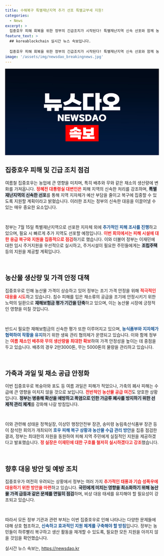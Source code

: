 ```yaml
---
title: 수해복구 특별재난지역 추가 선포 특별교부세 지원!
categories:
  - News
excerpt: >
  집중호우 피해 회복을 위한 정부의 긴급조치가 시작된다! 특별재난지역 신속 선포와 함께 농산물 가격 안정을 위한 대책이 마련된다. 배추·무 등 주요 작물 확보와 재해보험금 조기 지급으로 피해 최소화에 총력 대응할 예정이다.
feature_text: >
  ## koreablockchain 실시간 뉴스 속보입니다.

  집중호우 피해 회복을 위한 정부의 긴급조치가 시작된다! 특별재난지역 신속 선포와 함께 농산물 가격 안정을 위한 대책이 마련된다. 배추·무 등 주요 작물 확보와 재해보험금 조기 지급으로 피해 최소화에 총력 대응할 예정이다.
image: '/assets/img/newsdao_breakingnews.jpg'
---
```


<p><img src="/assets/img/newsdao_breakingnews.jpg" alt="koreablockchain 속보" /></p>

<h2 data-ke-size="size26">집중호우 피해 및 긴급 조치 점검</h2>

<p data-ke-size="size16">여름철 집중호우는 농업에 큰 영향을 미치며, 특히 배추와 무와 같은 채소의 생산량에 변화를 가져옵니다. <b><span style="color: #ee2323;">정혜전 대통령실 대변인은</span></b> 피해 지역의 신속한 처리를 강조하며, <b><span style="background-color: #21538527;">특별재난지역의 신속한 선포</span></b>를 통해 지역 지자체가 예산 부담을 줄이고 복구에 집중할 수 있도록 지원할 계획이라고 밝혔습니다. 이러한 조치는 정부의 신속한 대응을 이끌어낼 수 있는 매우 중요한 요소입니다.</p>

<p data-ke-size="size16">&nbsp;</p>

<p>정부는 7월 15일 특별재난지역으로 선포한 지자체 외에 <b><span style="color: #1a5490;">추가적인 피해 조사를 진행</span></b>하고 있으며, 필요 시 빠르게 추가 지역도 선포할 예정입니다. <b><span style="color: #ee2323;">이번 회의에서는 피해 시설에 대한 응급 복구와 지원을 집중적으로 점검</span></b>하기로 했습니다. 이와 더불어 정부는 이재민에 대한 임시 주거지원을 우선적으로 실시하고, 주거시설이 필요한 주민들에게는 <b><span style="background-color: #21538527;">조립주택</span></b> 등의 지원을 제공할 계획입니다.</p></p>

<p data-ke-size="size16">&nbsp;</p>

<h2 data-ke-size="size26">농산물 생산량 및 가격 안정 대책</h2>

<p data-ke-size="size16">집중호우로 인해 농산물 가격이 상승하고 있어 정부는 조기 가격 안정을 위해 <b><span style="color: #ee2323;">적극적인 대응을 시도</span></b>하고 있습니다. 침수 피해를 입은 채소류의 공급을 조기에 안정시키기 위한 노력의 일환으로 <b><span style="background-color: #21538527;">재해보험금 평가 기간을 단축</span></b>하고 있으며, 이는 농산물 시장에 긍정적인 영향을 미칠 것입니다.</p>

<p data-ke-size="size16">&nbsp;</p>

<p>반드시 필요한 재해보험금의 신속한 평가 또한 이루어지고 있으며, <b><span style="color: #1a5490;">농식품부와 지자체가 협력하여 작황을 유지</span></b>하기 위한 생육 관리 협의체가 운영되고 있습니다. 이와 함께 정부는 <b><span style="color: #ee2323;">여름 채소인 배추와 무의 생산량을 최대한 확보</span></b>하여 가격 안정성을 높이는 데 중점을 두고 있습니다. 배추의 경우 2만3000톤, 무는 5000톤의 물량을 관리하고 있습니다.</p></p>

<p data-ke-size="size16">&nbsp;</p>

<h2 data-ke-size="size26">가축과 과일 및 채소 공급 안정화</h2>

<p data-ke-size="size16">이번 집중호우로 복숭아와 포도 등 여름 과일은 피해가 적었으나, 가축의 폐사 피해는 수급에 큰 영향을 미치지 않을 것으로 보입니다. <b><span style="color: #ee2323;">전반적인 농산물 공급 여건</span></b>도 양호한 상황입니다. <b><span style="background-color: #21538527;">정부는 병충해 확산을 예방하고 폭염으로 인한 가금류 폐사를 방지하기 위한 선제적 관리 체계</span></b>를 강화해 나갈 방침입니다.</p>

<p data-ke-size="size16">&nbsp;</p>

<p>이와 관련해 성태윤 정책실장, 이상민 행정안전부 장관, 송미령 농림축산식품부 장관 등이 참석한 회의가 개최되어 <b><span style="color: #1a5490;">호우 피해 복구 상황과 농산물 수급 관리 방안</span></b>을 집중 점검한 결과, 정부는 최대한의 자원을 동원하여 피해 지역 주민에게 실질적인 지원을 제공하겠다고 발표했습니다. <b><span style="color: #ee2323;">정 실장은 이재민에 대한 구호를 철저히 실시하겠다고 강조</span></b>했습니다.</p></p>

<p data-ke-size="size16">&nbsp;</p>

<h2 data-ke-size="size26">향후 대응 방안 및 예방 조치</h2>

<p data-ke-size="size16">집중호우가 여전히 우려되는 상황에서 정부는 여러 가지 <b><span style="color: #ee2323;">추가적인 태풍과 기습 성폭우에 대응하기 위한 방안을 마련</span></b>하고 있습니다. <b><span style="background-color: #21538527;">국민에게 미치는 영향을 최소화하기 위해 농산물 가격 급등과 같은 문제를 면밀히 점검</span></b>하며, 비상 대응 태세를 유지해야 할 필요성이 강조되고 있습니다.</p>

<p data-ke-size="size16">&nbsp;</p>

<p>따라서 모든 정부 기관과 관련 부처는 이번 집중호우로 인해 나타나는 다양한 문제들에 대해 상호 협조하고, <b><span style="color: #1a5490;">신속하고 효과적인 지원 체계를 구축해야 할 방침</span></b>입니다. 정부는 농민들이 하루빨리 복구하고 생산 활동을 재개할 수 있도록, 필요한 모든 지원을 아끼지 않을 것임을 확언했습니다.</p></p>
실시간 뉴스 속보는, <a href="https://newsdao.kr" rel="dofollow">https://newsdao.kr</a>



